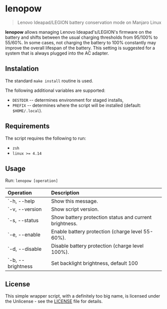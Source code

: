 # lenopow

>Lenovo Ideapad/LEGION battery conservation mode on Manjaro Linux

**lenopow** allows managing Lenovo Ideapad's/LEGION's firmware on the battery
and shifts between the usual charging thresholds from 95/100% to 55/60%.
In some cases, not charging the battery to 100% constantly may improve
the overall lifespan of the battery. This setting is suggested for a system
that is always plugged into the AC adapter.


## Instalation

The standard `make install` routine is used.

The following additional variables are supported:
- `DESTDIR` -- determines environment for staged installs,
- `PREFIX`  -- determines where the script will be installed (default: `$HOME/.local`).


## Requirements

The script requires the following to run:
- `zsh`
- `linux >= 4.14`


## Usage

Run: `lenopow [operation]`

| Operation                       | Description                                              |
| :------------------------------ | :------------------------------------------------------- |
| `-h, --help                     | Show this message.                                       |
| `-v, --version                  | Show script version.                                     |
| `-s, --status                   | Show battery protection status and current brightness.   |
| `-e, --enable                   | Enable battery protection (charge level 55-60%).         |
| `-d, --disable                  | Disable battery protection (charge level 100%).          |
| `-b, --brightness <brightness>  | Set backlight brightness, default 100                    |


## License

This simple wrapper script, with a definitely too big name, is licensed under the Unlicense - see the [LICENSE](LICENSE) file for details.
